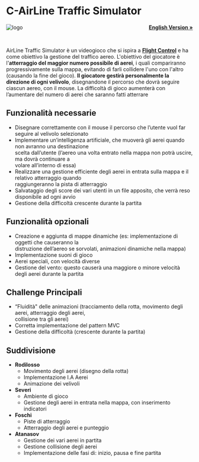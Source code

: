 <h1>C-AirLine Traffic Simulator</h1>
<img align="left"src="https://github.com/andreafoschi00/OOP20-alt-sim/blob/master/src/main/resources/images/logos/logo.png?raw=true" alt="logo">
<p align="right">
    <a href="https://github.com/andreafoschi00/OOP20-alt-sim/blob/master/README_ENG.md"><strong>English Version »</strong></a>
</p>
<br />
<p>
    AirLine Traffic Simulator è un videogioco che si ispira a <a href="https://www.youtube.com/watch?v=KTH084KeFBc"><strong>Flight Control</strong></a>
    e ha come obiettivo la gestione del traffico aereo. L'obiettivo del giocatore è l'<strong>atterraggio del maggior numero possibile di aerei</strong>, i quali compariranno 
    progressivamente sulla mappa, evitando di farli collidere l'uno con l'altro (causando la fine del gioco). <strong>Il giocatore gestirà personalmente la direzione 
    di ogni velivolo</strong>, disegnandone il percorso che dovrà seguire ciascun aereo, con il mouse. La difficoltà di gioco aumenterà con l’aumentare del numero di 
    aerei che saranno fatti atterrare    
  </p>

<h2>Funzionalità necessarie</h2>
 <ul>
    <li>Disegnare correttamente con il mouse il percorso che l’utente vuol far seguire al velivolo selezionato</li>
    <li>Implementare un’intelligenza artificiale, che muoverà gli aerei quando non avranno una destinazione <br />
        scelta dall’utente (l’aereo una volta entrato nella mappa non potrà uscire, ma dovrà continuare a <br />
        volare all’interno di essa)</li>
    <li>Realizzare una gestione efficiente degli aerei in entrata sulla mappa e il relativo atterraggio quando <br />
        raggiungeranno la pista di atterraggio</li>
    <li>Salvataggio degli score dei vari utenti in un file apposito, che verrà reso disponibile ad ogni avvio</li>
    <li>Gestione della difficoltà crescente durante la partita</li>
</ul>

<h2>Funzionalità opzionali</h2>
 <ul>
    <li>Creazione e aggiunta di mappe dinamiche (es: implementazione di oggetti che causeranno la<br />
        distruzione dell’aereo se sorvolati, animazioni dinamiche nella mappa)</li>
    <li>Implementazione suoni di gioco</li>
    <li>Aerei speciali, con velocità diverse</li>
    <li>Gestione del vento: questo causerà una maggiore o minore velocità degli aerei durante la partita</li>
</ul>

<h2>Challenge Principali</h2>
 <ul>
    <li>“Fluidità" delle animazioni (tracciamento della rotta, movimento degli aerei, atterraggio degli aerei,<br />
        collisione tra gli aerei)</li>
    <li>Corretta implementazione del pattern MVC</li>
    <li>Gestione della difficoltà (crescente durante la partita)</li>
</ul> 

<h2>Suddivisione</h2>
 <ul>
    <li>
        <strong>Rodilosso</strong>
            <ul>
                <li>Movimento degli aerei (disegno della rotta)</li>
                <li>Implementazione I.A Aerei</li>
                <li>Animazione dei velivoli</li>
            </ul> 
    </li>
    <li>
        <strong>Severi</strong>
            <ul>
                <li>Ambiente di gioco</li>
                <li>Gestione degli aerei in entrata nella mappa, con inserimento indicatori</li>
            </ul> 
    </li>
    <li>
        <strong>Foschi</strong>
            <ul>
                <li>Piste di atterraggio</li>
                <li>Atterraggio degli aerei e punteggio</li>
            </ul> 
    </li>
    <li>
        <strong>Atanasov</strong>
            <ul>
                <li>Gestione dei vari aerei in partita</li>
                <li>Gestione collisione degli aerei</li>
                <li>Implementazione delle fasi di: inizio, pausa e fine partita</li>
            </ul> 
    </li>
</ul>

